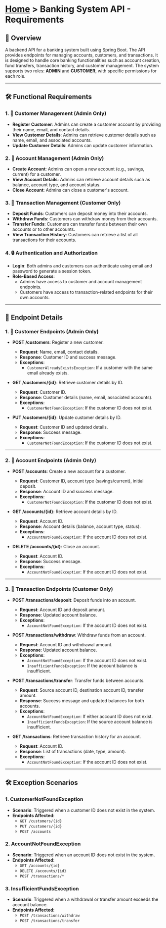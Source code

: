 # [Home](../../) > Banking System API - Requirements

## 🌟 Overview
A backend API for a banking system built using Spring Boot. The API provides endpoints for managing accounts, customers, and transactions. It is designed to handle core banking functionalities such as account creation, fund transfers, transaction history, and customer management. The system supports two roles: **ADMIN** and **CUSTOMER**, with specific permissions for each role.

---

## 🛠️ Functional Requirements

### 1. 👤 Customer Management (Admin Only)
- **Register Customer**: Admins can create a customer account by providing their name, email, and contact details.
- **View Customer Details**: Admins can retrieve customer details such as name, email, and associated accounts.
- **Update Customer Details**: Admins can update customer information.

### 2. 🏦 Account Management (Admin Only)
- **Create Account**: Admins can open a new account (e.g., savings, current) for a customer.
- **View Account Details**: Admins can retrieve account details such as balance, account type, and account status.
- **Close Account**: Admins can close a customer's account.

### 3. 💸 Transaction Management (Customer Only)
- **Deposit Funds**: Customers can deposit money into their accounts.
- **Withdraw Funds**: Customers can withdraw money from their accounts.
- **Transfer Funds**: Customers can transfer funds between their own accounts or to other accounts.
- **View Transaction History**: Customers can retrieve a list of all transactions for their accounts.

### 4. 🔒 Authentication and Authorization
- **Login**: Both admins and customers can authenticate using email and password to generate a session token.
- **Role-Based Access**: 
  - Admins have access to customer and account management endpoints.
  - Customers have access to transaction-related endpoints for their own accounts.

---

## 📌 Endpoint Details

### 1. 👤 Customer Endpoints (Admin Only)
- **POST /customers**: Register a new customer.
  - **Request**: Name, email, contact details.
  - **Response**: Customer ID and success message.
  - **Exceptions**: 
    - `CustomerAlreadyExistsException`: If a customer with the same email already exists.

- **GET /customers/{id}**: Retrieve customer details by ID.
  - **Request**: Customer ID.
  - **Response**: Customer details (name, email, associated accounts).
  - **Exceptions**: 
    - `CustomerNotFoundException`: If the customer ID does not exist.

- **PUT /customers/{id}**: Update customer details by ID.
  - **Request**: Customer ID and updated details.
  - **Response**: Success message.
  - **Exceptions**: 
    - `CustomerNotFoundException`: If the customer ID does not exist.

---

### 2. 🏦 Account Endpoints (Admin Only)
- **POST /accounts**: Create a new account for a customer.
  - **Request**: Customer ID, account type (savings/current), initial deposit.
  - **Response**: Account ID and success message.
  - **Exceptions**: 
    - `CustomerNotFoundException`: If the customer ID does not exist.

- **GET /accounts/{id}**: Retrieve account details by ID.
  - **Request**: Account ID.
  - **Response**: Account details (balance, account type, status).
  - **Exceptions**: 
    - `AccountNotFoundException`: If the account ID does not exist.

- **DELETE /accounts/{id}**: Close an account.
  - **Request**: Account ID.
  - **Response**: Success message.
  - **Exceptions**: 
    - `AccountNotFoundException`: If the account ID does not exist.

---

### 3. 💸 Transaction Endpoints (Customer Only)
- **POST /transactions/deposit**: Deposit funds into an account.
  - **Request**: Account ID and deposit amount.
  - **Response**: Updated account balance.
  - **Exceptions**: 
    - `AccountNotFoundException`: If the account ID does not exist.

- **POST /transactions/withdraw**: Withdraw funds from an account.
  - **Request**: Account ID and withdrawal amount.
  - **Response**: Updated account balance.
  - **Exceptions**: 
    - `AccountNotFoundException`: If the account ID does not exist.
    - `InsufficientFundsException`: If the account balance is insufficient.

- **POST /transactions/transfer**: Transfer funds between accounts.
  - **Request**: Source account ID, destination account ID, transfer amount.
  - **Response**: Success message and updated balances for both accounts.
  - **Exceptions**: 
    - `AccountNotFoundException`: If either account ID does not exist.
    - `InsufficientFundsException`: If the source account balance is insufficient.

- **GET /transactions**: Retrieve transaction history for an account.
  - **Request**: Account ID.
  - **Response**: List of transactions (date, type, amount).
  - **Exceptions**: 
    - `AccountNotFoundException`: If the account ID does not exist.

---

## 🛠️ Exception Scenarios

### 1. CustomerNotFoundException
- **Scenario**: Triggered when a customer ID does not exist in the system.
- **Endpoints Affected**: 
  - `GET /customers/{id}`
  - `PUT /customers/{id}`
  - `POST /accounts`

### 2. AccountNotFoundException
- **Scenario**: Triggered when an account ID does not exist in the system.
- **Endpoints Affected**: 
  - `GET /accounts/{id}`
  - `DELETE /accounts/{id}`
  - `POST /transactions/*`

### 3. InsufficientFundsException
- **Scenario**: Triggered when a withdrawal or transfer amount exceeds the account balance.
- **Endpoints Affected**: 
  - `POST /transactions/withdraw`
  - `POST /transactions/transfer`

